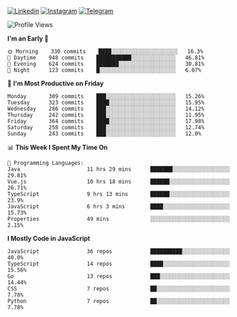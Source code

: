 [![Linkedin](https://img.shields.io/badge/-Archie-blue?style=flat-square&labelColor=gray&logo=Linkedin&logoColor=white&link=https://www.linkedin.com/in/archisdi)](https://www.linkedin.com/in/archisdi)
[![Instagram](https://img.shields.io/badge/-@archisdi-orange?style=flat-square&labelColor=gray&logo=Instagram&logoColor=white&link=https://www.instagram.com/archisdi)](https://www.instagram.com/archisdi)
[![Telegram](https://img.shields.io/badge/-aai-informational?style=flat-square&labelColor=gray&logo=telegram&logoColor=white&link=https://t.me/archisdi)](https://t.me/archisdi)

<!--START_SECTION:waka-->
![Profile Views](http://img.shields.io/badge/Profile%20Views-0-blue)

**I'm an Early 🐤** 

```text
🌞 Morning    330 commits    ████░░░░░░░░░░░░░░░░░░░░░   16.3% 
🌆 Daytime    948 commits    ███████████░░░░░░░░░░░░░░   46.81% 
🌃 Evening    624 commits    ███████░░░░░░░░░░░░░░░░░░   30.81% 
🌙 Night      123 commits    █░░░░░░░░░░░░░░░░░░░░░░░░   6.07%

```
📅 **I'm Most Productive on Friday** 

```text
Monday       309 commits    ███░░░░░░░░░░░░░░░░░░░░░░   15.26% 
Tuesday      323 commits    ████░░░░░░░░░░░░░░░░░░░░░   15.95% 
Wednesday    286 commits    ███░░░░░░░░░░░░░░░░░░░░░░   14.12% 
Thursday     242 commits    ███░░░░░░░░░░░░░░░░░░░░░░   11.95% 
Friday       364 commits    ████░░░░░░░░░░░░░░░░░░░░░   17.98% 
Saturday     258 commits    ███░░░░░░░░░░░░░░░░░░░░░░   12.74% 
Sunday       243 commits    ███░░░░░░░░░░░░░░░░░░░░░░   12.0%

```


📊 **This Week I Spent My Time On** 

```text
💬 Programming Languages: 
Java                     11 hrs 29 mins      ███████░░░░░░░░░░░░░░░░░░   29.81% 
Vue.js                   10 hrs 18 mins      ██████░░░░░░░░░░░░░░░░░░░   26.71% 
TypeScript               9 hrs 13 mins       ██████░░░░░░░░░░░░░░░░░░░   23.9% 
JavaScript               6 hrs 3 mins        ████░░░░░░░░░░░░░░░░░░░░░   15.73% 
Properties               49 mins             ░░░░░░░░░░░░░░░░░░░░░░░░░   2.15%

```

**I Mostly Code in JavaScript** 

```text
JavaScript               36 repos            ██████████░░░░░░░░░░░░░░░   40.0% 
TypeScript               14 repos            ████░░░░░░░░░░░░░░░░░░░░░   15.56% 
Go                       13 repos            ███░░░░░░░░░░░░░░░░░░░░░░   14.44% 
CSS                      7 repos             ██░░░░░░░░░░░░░░░░░░░░░░░   7.78% 
Python                   7 repos             ██░░░░░░░░░░░░░░░░░░░░░░░   7.78%

```



<!--END_SECTION:waka-->